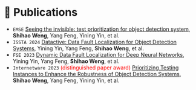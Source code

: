 # 📝 Publications

<!-- 更改_sass/_syntax.scss中的.highlighter-rouge 以改变亮样式-->
- `EMSE` [Seeing the invisible: test prioritization for object detection system](), **Shihao Weng**, Yang Feng, Yining Yin, et al.
- `ISSTA 2024` [Datactive: Data Fault Localization for Object Detection Systems](), Yining Yin, Yang Feng, **Shihao Weng**, et al.
- `FSE 2023` [Dynamic Data Fault Localization for Deep Neural Networks](), Yining Yin, Yang Feng, **Shihao Weng**, et al.
- `Internetware 2023` <span style="color:red">(distinguished paper award)</span> [Prioritizing Testing Instances to Enhance the Robustness of Object Detection Systems](), **Shihao Weng**, Yang Feng, Yining Yin, et al.